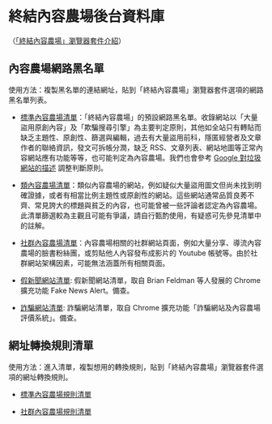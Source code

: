 終結內容農場後台資料庫
======================

（[「終結內容農場」瀏覽器套件介紹](https://github.com/danny0838/content-farm-terminator)）

## 內容農場網路黑名單

使用方法：複製黑名單的連結網址，貼到「終結內容農場」瀏覽器套件選項的網路黑名單列表。

* [標準內容農場清單](https://danny0838.github.io/content-farm-terminator/files/blocklist/content-farms.txt)：「終結內容農場」的預設網路黑名單。收錄網站以「大量盜用原創內容」及「欺騙搜尋引擎」為主要判定原則，其他如全站只有轉貼而缺乏主題性、原創性、篩選與編輯，過去有大量盜用前科，隱匿經營者及文章作者的聯絡資訊，發文可拆帳分潤，缺乏 RSS、文章列表、網站地圖等正常內容網站應有功能等等，也可能判定為內容農場。我們也會參考 [Google 對垃圾網站的描述](https://support.google.com/webmasters/answer/35769?hl=zh-Hant) 調整判斷原則。

* [類內容農場清單](https://danny0838.github.io/content-farm-terminator/files/blocklist/nearly-content-farms.txt)：類似內容農場的網站，例如疑似大量盜用圖文但尚未找到明確證據，或者有相當比例主題性或原創性的網站。這些網站通常品質良莠不齊、常見誇大的標題與貧乏的內容，也可能曾被一些評論者認定為內容農場。此清單篩選較為主觀且可能有爭議，請自行甄酌使用，有疑惑可先參見清單中的註解。

* [社群內容農場清單](https://danny0838.github.io/content-farm-terminator/files/blocklist/sns-content-farms.txt)：內容農場相關的社群網站頁面，例如大量分享、導流內容農場的臉書粉絲團，或剪貼他人內容發布成影片的 Youtube 帳號等。由於社群網站架構因素，可能無法涵蓋所有相關頁面。

* [假新聞網站清單](https://danny0838.github.io/content-farm-terminator/files/blocklist/fake-news.txt): 假新聞網站清單，取自 Brian Feldman 等人發展的 Chrome 擴充功能 Fake News Alert。備查。

* [詐騙網站清單](https://danny0838.github.io/content-farm-terminator/files/blocklist/scam-sites.txt): 詐騙網站清單，取自 Chrome 擴充功能「詐騙網站及內容農場評價系統」。備查。


## 網址轉換規則清單

使用方法：進入清單，複製想用的轉換規則，貼到「終結內容農場」瀏覽器套件選項的網址轉換規則。

* [標準內容農場規則清單](https://danny0838.github.io/content-farm-terminator/files/url-transform-rules/content-farms.txt)

* [社群內容農場規則清單](https://danny0838.github.io/content-farm-terminator/files/url-transform-rules/sns-content-farms.txt)
